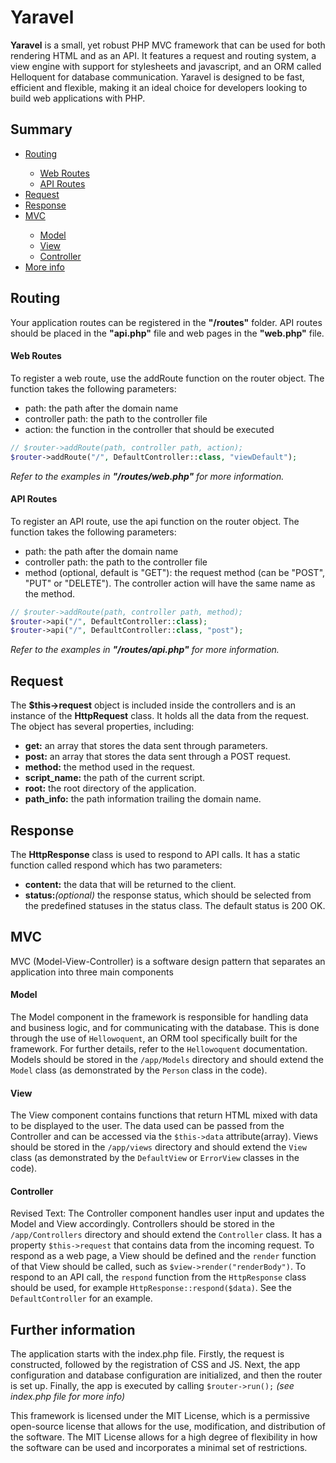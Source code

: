 <h1>Yaravel</h1>
<p>
    <b>Yaravel</b> is a small, yet robust PHP MVC framework that can
    be used for both rendering HTML and as an API. It features a
    request and routing system, a view engine with support for
    stylesheets and javascript, and an ORM called Helloquent for
    database communication. Yaravel is designed to be fast,
    efficient and flexible, making it an ideal choice for developers
    looking to build web applications with PHP.
</p>

<div class="part" id="summary">
    <h2>Summary</h2>
    <ul>
        <li><a href="#routing">Routing</a></li>
        <ul>
            <li><a href="#web">Web Routes</a></li>
            <li><a href="#api">API Routes</a></li>
        </ul>
        <li><a href="#request">Request</a></li>
        <li><a href="#response">Response</a></li>
        <li><a href="#mvc">MVC</a></li>
        <ul>
            <li><a href="#model">Model</a></li>
            <li><a href="#view">View</a></li>
            <li><a href="#controller">Controller</a></li>
        </ul>
        <li><a href="#more-info">More info</a></li>
    </ul>
</div>

<div class="part" id="routing">
    <h2>Routing</h2>
    <p>
        Your application routes can be registered in the
        <b>"/routes"</b> folder. API routes should be placed in the
        <b>"api.php"</b> file and web pages in the
        <b>"web.php"</b> file.
    </p>
    <div id="web">
        <h4>Web Routes</h4>
        <p class="m-0">
            To register a web route, use the addRoute function on
            the router object. The function takes the following
            parameters:
        </p>
        <ul class="m-0">
            <li>path: the path after the domain name</li>
            <li>
                controller path: the path to the controller file
            </li>
            <li>
                action: the function in the controller that should
                be executed
            </li>
        </ul>

```php
// $router->addRoute(path, controller path, action);
$router->addRoute("/", DefaultController::class, "viewDefault");
```
        
<p>
    <i>
        Refer to the examples in
        <b>"/routes/web.php"</b> for more information.
    </i>
</p>

</div>
    <div id="api">
        <h4>API Routes</h4>
        <p class="m-0">
            To register an API route, use the api function on the
            router object. The function takes the following
            parameters:
        </p>
        <ul class="m-0">
            <li>path: the path after the domain name</li>
            <li>
                controller path: the path to the controller file
            </li>
            <li>
                method (optional, default is "GET"): the request
                method (can be "POST", "PUT" or "DELETE"). The
                controller action will have the same name as the
                method.
            </li>
        </ul>

```php
// $router->addRoute(path, controller path, method);
$router->api("/", DefaultController::class);
$router->api("/", DefaultController::class, "post");
```

<p>
    <i>
        Refer to the examples in
        <b>"/routes/api.php"</b> for more information.
    </i>
</p>
</div>
</div>

<div class="part" id="request">
    <h2>Request</h2>
    <p class="m-0">
        The <b>$this->request</b> object is included inside the
        controllers and is an instance of the
        <b>HttpRequest</b> class. It holds all the data from the
        request. The object has several properties, including:
    </p>
    <ul>
        <li>
            <b>get:</b> an array that stores the data sent through
            parameters.
        </li>
        <li>
            <b>post:</b> an array that stores the data sent through
            a POST request.
        </li>
        <li><b>method:</b> the method used in the request.</li>
        <li><b>script_name:</b> the path of the current script.</li>
        <li><b>root:</b> the root directory of the application.</li>
        <li>
            <b>path_info:</b> the path information trailing the
            domain name.
        </li>
    </ul>
</div>

<div class="part" id="response">
    <h2>Response</h2>
    <p class="m-0">
        The <b>HttpResponse</b> class is used to respond to API
        calls. It has a static function called respond which has two
        parameters:
    </p>
    <ul>
        <li>
            <b>content:</b> the data that will be returned to the
            client.
        </li>
        <li>
            <b>status:</b><i>(optional)</i> the response status,
            which should be selected from the predefined statuses in
            the status class. The default status is 200 OK.
        </li>
    </ul>
</div>

<div class="part" id="mvc">
    <h2>MVC</h2>
    <p>
        MVC (Model-View-Controller) is a software design pattern
        that separates an application into three main components
    </p>
    <div id="model">
        <h4>Model</h4>
        <p>
            The Model component in the framework is responsible for
            handling data and business logic, and for communicating
            with the database. This is done through the use of
            <code>Hellowoquent</code>, an ORM tool specifically
            built for the framework. For further details, refer to
            the <code>Hellowoquent</code> documentation. Models
            should be stored in the
            <code>/app/Models</code> directory and should extend the
            <code>Model</code> class (as demonstrated by the
            <code>Person</code> class in the code).
        </p>
    </div>
    <div id="view">
        <h4>View</h4>
        <p>
            The View component contains functions that return HTML
            mixed with data to be displayed to the user. The data
            used can be passed from the Controller and can be
            accessed via the
            <code>$this-&gt;data</code> attribute(array). Views
            should be stored in the
            <code>/app/views</code> directory and should extend the
            <code>View</code> class (as demonstrated by the
            <code>DefaultView</code> or
            <code>ErrorView</code> classes in the code).
        </p>
    </div>
    <div id="controller">
        <h4>Controller</h4>
        <p>
            Revised Text: The Controller component handles user
            input and updates the Model and View accordingly.
            Controllers should be stored in the
            <code>/app/Controllers</code> directory and should
            extend the <code>Controller</code> class. It has a
            property <code>$this-&gt;request</code> that contains
            data from the incoming request. To respond as a web
            page, a View should be defined and the
            <code>render</code> function of that View should be
            called, such as
            <code>$view-&gt;render("renderBody")</code>. To respond
            to an API call, the <code>respond</code> function from
            the <code>HttpResponse</code> class should be used, for
            example <code>HttpResponse::respond($data)</code>. See
            the <code>DefaultController</code> for an example.
        </p>
    </div>
</div>
<div class="part" id="more-info">
    <h2>Further information</h2>
    <p>
        The application starts with the index.php file. Firstly, the
        request is constructed, followed by the registration of CSS
        and JS. Next, the app configuration and database
        configuration are initialized, and then the router is set
        up. Finally, the app is executed by calling
        <code>$router->run();</code>
        <i>(see index.php file for more info)</i>
    </p>
    <p>
        This framework is licensed under the MIT License, which is a
        permissive open-source license that allows for the use,
        modification, and distribution of the software. The MIT
        License allows for a high degree of flexibility in how the
        software can be used and incorporates a minimal set of
        restrictions.
    </p>
</div>
